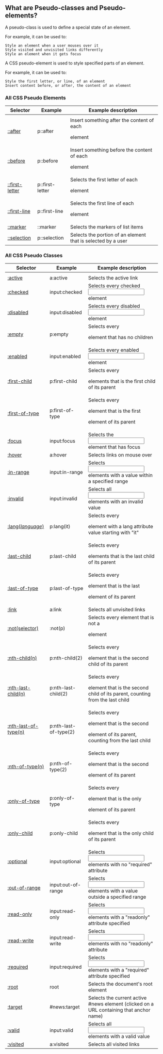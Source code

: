 ## What are Pseudo-classes and Pseudo-elements?

A pseudo-class is used to define a special state of an element.

For example, it can be used to:

    Style an element when a user mouses over it
    Style visited and unvisited links differently
    Style an element when it gets focus

A CSS pseudo-element is used to style specified parts of an element.

For example, it can be used to:

    Style the first letter, or line, of an element
    Insert content before, or after, the content of an element

### All CSS Pseudo Elements

| Selector                                                               | Example         | Example description                                          |
| ---------------------------------------------------------------------- | --------------- | ------------------------------------------------------------ |
|  |
| [::after](https://www.w3schools.com/cssref/sel_after.asp)              | p::after        | Insert something after the content of each <p> element       |
| [::before](https://www.w3schools.com/cssref/sel_before.asp)            | p::before       | Insert something before the content of each <p> element      |
| [::first-letter](https://www.w3schools.com/cssref/sel_firstletter.asp) | p::first-letter | Selects the first letter of each <p> element                 |
| [::first-line](https://www.w3schools.com/cssref/sel_firstline.asp)     | p::first-line   | Selects the first line of each <p> element                   |
| [::marker](https://www.w3schools.com/cssref/sel_marker.asp)            | ::marker        | Selects the markers of list items                            |
| [::selection](https://www.w3schools.com/cssref/sel_selection.asp)      | p::selection    | Selects the portion of an element that is selected by a user |

### All CSS Pseudo Classes

| Selector                                                                          | Example               | Example description                                                                                  |
| --------------------------------------------------------------------------------- | --------------------- | ---------------------------------------------------------------------------------------------------- |
|  |
| [:active](https://www.w3schools.com/cssref/sel_active.asp)                        | a:active              | Selects the active link                                                                              |
| [:checked](https://www.w3schools.com/cssref/sel_checked.asp)                      | input:checked         | Selects every checked <input> element                                                                |
| [:disabled](https://www.w3schools.com/cssref/sel_disabled.asp)                    | input:disabled        | Selects every disabled <input> element                                                               |
| [:empty](https://www.w3schools.com/cssref/sel_empty.asp)                          | p:empty               | Selects every <p> element that has no children                                                       |
| [:enabled](https://www.w3schools.com/cssref/sel_enabled.asp)                      | input:enabled         | Selects every enabled <input> element                                                                |
| [:first-child](https://www.w3schools.com/cssref/sel_firstchild.asp)               | p:first-child         | Selects every <p> elements that is the first child of its parent                                     |
| [:first-of-type](https://www.w3schools.com/cssref/sel_first-of-type.asp)          | p:first-of-type       | Selects every <p> element that is the first <p> element of its parent                                |
| [:focus](https://www.w3schools.com/cssref/sel_focus.asp)                          | input:focus           | Selects the <input> element that has focus                                                           |
| [:hover](https://www.w3schools.com/cssref/sel_hover.asp)                          | a:hover               | Selects links on mouse over                                                                          |
| [:in-range](https://www.w3schools.com/cssref/sel_in-range.asp)                    | input:in-range        | Selects <input> elements with a value within a specified range                                       |
| [:invalid](https://www.w3schools.com/cssref/sel_invalid.asp)                      | input:invalid         | Selects all <input> elements with an invalid value                                                   |
| [:lang(_language_)](https://www.w3schools.com/cssref/sel_lang.asp)                | p:lang(it)            | Selects every <p> element with a lang attribute value starting with "it"                             |
| [:last-child](https://www.w3schools.com/cssref/sel_last-child.asp)                | p:last-child          | Selects every <p> elements that is the last child of its parent                                      |
| [:last-of-type](https://www.w3schools.com/cssref/sel_last-of-type.asp)            | p:last-of-type        | Selects every <p> element that is the last <p> element of its parent                                 |
| [:link](https://www.w3schools.com/cssref/sel_link.asp)                            | a:link                | Selects all unvisited links                                                                          |
| [:not(selector)](https://www.w3schools.com/cssref/sel_not.asp)                    | :not(p)               | Selects every element that is not a <p> element                                                      |
| [:nth-child(n)](https://www.w3schools.com/cssref/sel_nth-child.asp)               | p:nth-child(2)        | Selects every <p> element that is the second child of its parent                                     |
| [:nth-last-child(n)](https://www.w3schools.com/cssref/sel_nth-last-child.asp)     | p:nth-last-child(2)   | Selects every <p> element that is the second child of its parent, counting from the last child       |
| [:nth-last-of-type(n)](https://www.w3schools.com/cssref/sel_nth-last-of-type.asp) | p:nth-last-of-type(2) | Selects every <p> element that is the second <p> element of its parent, counting from the last child |
| [:nth-of-type(n)](https://www.w3schools.com/cssref/sel_nth-of-type.asp)           | p:nth-of-type(2)      | Selects every <p> element that is the second <p> element of its parent                               |
| [:only-of-type](https://www.w3schools.com/cssref/sel_only-of-type.asp)            | p:only-of-type        | Selects every <p> element that is the only <p> element of its parent                                 |
| [:only-child](https://www.w3schools.com/cssref/sel_only-child.asp)                | p:only-child          | Selects every <p> element that is the only child of its parent                                       |
| [:optional](https://www.w3schools.com/cssref/sel_optional.asp)                    | input:optional        | Selects <input> elements with no "required" attribute                                                |
| [:out-of-range](https://www.w3schools.com/cssref/sel_out-of-range.asp)            | input:out-of-range    | Selects <input> elements with a value outside a specified range                                      |
| [:read-only](https://www.w3schools.com/cssref/sel_read-only.asp)                  | input:read-only       | Selects <input> elements with a "readonly" attribute specified                                       |
| [:read-write](https://www.w3schools.com/cssref/sel_read-write.asp)                | input:read-write      | Selects <input> elements with no "readonly" attribute                                                |
| [:required](https://www.w3schools.com/cssref/sel_required.asp)                    | input:required        | Selects <input> elements with a "required" attribute specified                                       |
| [:root](https://www.w3schools.com/cssref/sel_root.asp)                            | root                  | Selects the document's root element                                                                  |
| [:target](https://www.w3schools.com/cssref/sel_target.asp)                        | #news:target          | Selects the current active #news element (clicked on a URL containing that anchor name)              |
| [:valid](https://www.w3schools.com/cssref/sel_valid.asp)                          | input:valid           | Selects all <input> elements with a valid value                                                      |
| [:visited](https://www.w3schools.com/cssref/sel_visited.asp)                      | a:visited             | Selects all visited links                                                                            |